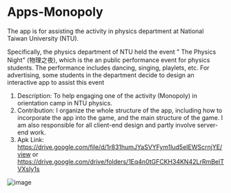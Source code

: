 # Apps-Monopoly


The app is for assisting the activity in physics department at National Taiwan University (NTU). 

Specifically, the physics department of NTU held the event " The Physics Night" (物理之夜), which is the an public performance event for physics students. The performance includes dancing, singing, playlets, etc. For advertising, some students in the department decide to design an interactive app to assist this event


1. Description: To help engaging one of the activity (Monopoly) in orientation camp in NTU
physics.
2. Contribution: I organize the whole structure of the app, including how to incorporate the app
into the game, and the main structure of the game. I am also responsible for all client-end design
and partly involve server-end work.
3. Apk Link: 
https://drive.google.com/file/d/1r831humJYaSVYFym1lud5eIEWScrnjYE/view
or
https://drive.google.com/drive/folders/1Eq4n0tGFCKH34KN42LrRmBelTVXsIy1s

![image](https://github.com/YanChengWeiTony/Apps-Monopoly/blob/master/display.png)
